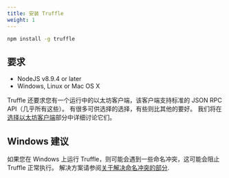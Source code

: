 ```yaml
---
title: 安装 Truffle
weight: 1
---
```


```bash
npm install -g truffle
```

## 要求

- NodeJS v8.9.4 or later
- Windows, Linux or Mac OS X

Truffle 还要求您有一个运行中的以太坊客户端，该客户端支持标准的 JSON RPC API（几乎所有这些）。
有很多可供选择的选择，有些则比其他的要好。
我们将在[选择以太坊客户端](/docs/getting_started/client)部分中详细讨论它们。

## Windows 建议

如果您在 Windows 上运行 Truffle，则可能会遇到一些命名冲突，这可能会阻止 Truffle 正常执行。
解决方案请参阅[关于解决命名冲突的部分](/docs/advanced/configuration#resolving-naming-conflicts-on-windows).

